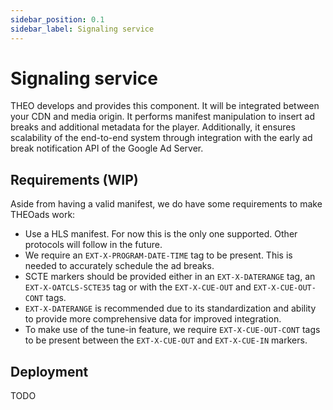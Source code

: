 ```yaml
---
sidebar_position: 0.1
sidebar_label: Signaling service
---
```


# Signaling service

THEO develops and provides this component. It will be integrated between your CDN and media origin.
It performs manifest manipulation to insert ad breaks and additional metadata for the player.
Additionally, it ensures scalability of the end-to-end system through integration with the early ad break notification API of the Google Ad Server.

## Requirements (WIP)

Aside from having a valid manifest, we do have some requirements to make THEOads work:

- Use a HLS manifest. For now this is the only one supported. Other protocols will follow in the future.
- We require an `EXT-X-PROGRAM-DATE-TIME` tag to be present. This is needed to accurately schedule the ad breaks.
- SCTE markers should be provided either in an `EXT-X-DATERANGE` tag, an `EXT-X-OATCLS-SCTE35` tag or with the `EXT-X-CUE-OUT` and `EXT-X-CUE-OUT-CONT` tags.
- `EXT-X-DATERANGE` is recommended due to its standardization and ability to provide more comprehensive data for improved integration.
- To make use of the tune-in feature, we require `EXT-X-CUE-OUT-CONT` tags to be present between the `EXT-X-CUE-OUT` and `EXT-X-CUE-IN` markers.

## Deployment

TODO
